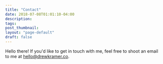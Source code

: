 ```yaml
---
title: "Contact"
date: 2018-07-08T01:01:10-04:00
description:
tags:
post_thumbnail:
layout: "page-default"
draft: false
---
```


Hello there! If you'd like to get in touch with me, feel free to shoot an email to me at [hello@drewkramer.co](mailto:hello@drewkramer.co). 
